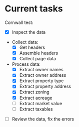 # Current tasks

Cornwall test:
- [x] Inspect the data
- Collect data:
    - [x] Get headers
    - [x] Assemble headers
    - [x] Collect page data
- Process data:
    - [x] Extract owner names
    - [x] Extract owner address
    - [x] Extract property type
    - [x] Extract property address
    - [x] Extract zoning
    - [x] Extract acreage
    - [ ] Extract market value
    - [ ] Extract taxables
- [ ] Review the data, fix the errors
